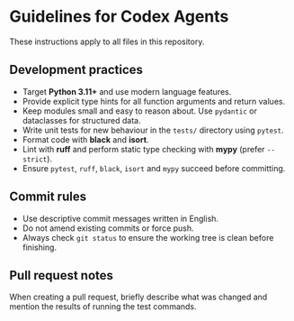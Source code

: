 # Guidelines for Codex Agents

These instructions apply to all files in this repository.

## Development practices

- Target **Python 3.11+** and use modern language features.
- Provide explicit type hints for all function arguments and return values.
- Keep modules small and easy to reason about. Use `pydantic` or dataclasses for structured data.
- Write unit tests for new behaviour in the `tests/` directory using `pytest`.
- Format code with **black** and **isort**.
- Lint with **ruff** and perform static type checking with **mypy** (prefer `--strict`).
- Ensure `pytest`, `ruff`, `black`, `isort` and `mypy` succeed before committing.

## Commit rules

- Use descriptive commit messages written in English.
- Do not amend existing commits or force push.
- Always check `git status` to ensure the working tree is clean before finishing.

## Pull request notes

When creating a pull request, briefly describe what was changed and mention the results of running the test commands.


